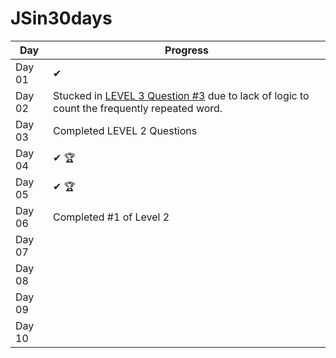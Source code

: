 # JSin30days

Day|Progress
--|--
Day 01 | ✔
Day 02 |Stucked in [LEVEL 3 Question #3](https://github.com/Asabeneh/30-Days-Of-JavaScript/blob/master/02_Day_Data_types/02_day_data_types.md#exercises-level-3) due to lack of logic to count the frequently repeated word.
Day 03 |Completed LEVEL 2 Questions 
Day 04 | ✔ 🏆
Day 05 | ✔ 🏆
Day 06 | Completed #1 of Level 2 
Day 07 |
Day 08 |
Day 09 |
Day 10 |
